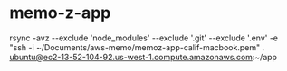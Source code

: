# memo-z-app

rsync -avz --exclude 'node_modules' --exclude '.git' --exclude '.env' -e "ssh -i ~/Documents/aws-memo/memoz-app-calif-macbook.pem" . ubuntu@ec2-13-52-104-92.us-west-1.compute.amazonaws.com:~/app

